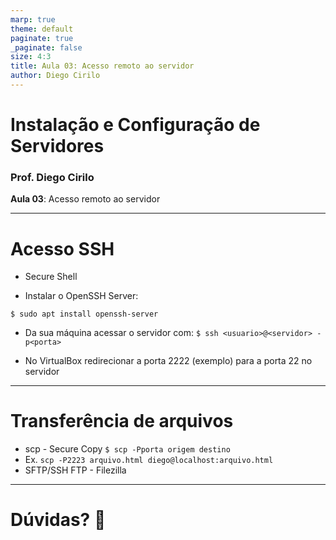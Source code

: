 ```yaml
---
marp: true
theme: default
paginate: true
_paginate: false
size: 4:3
title: Aula 03: Acesso remoto ao servidor
author: Diego Cirilo
---
```

<style>
img, table {
  display: block;
  margin: 0 auto;
}
</style>

# <!-- fit --> Instalação e Configuração de Servidores

### Prof. Diego Cirilo

**Aula 03**: Acesso remoto ao servidor

---
# Acesso SSH
- Secure Shell

- Instalar o OpenSSH Server:

`$ sudo apt install openssh-server`

- Da sua máquina acessar o servidor com:
`$ ssh <usuario>@<servidor> -p<porta>`

- No VirtualBox redirecionar a porta 2222 (exemplo) para a porta 22 no servidor

---
# Transferência de arquivos
- scp - Secure Copy
`$ scp -Pporta origem destino`
- Ex. `scp -P2223 arquivo.html diego@localhost:arquivo.html`
- SFTP/SSH FTP - Filezilla

---
# <!--fit--> Dúvidas? 🤔

